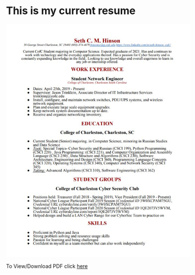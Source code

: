 # This is my current resume

<img src="resume.JPG" alt="Resume">

To View/Download PDF click 
[here](2020Resume.pdf)